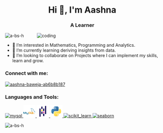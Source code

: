 <h1 align="center">Hi 👋, I'm Aashna</h1>
<h3 align="center">A Learner</h3>
<img align="right" alt="coding" width="400" src="https://user-images.githubusercontent.com/111043457/210130463-100991a2-6ef4-4f9b-b5db-209e07ad61d9.gif">
<p align="left"> <img src="https://komarev.com/ghpvc/?username=a-bs-h&label=Profile%20views&color=0e75b6&style=flat" alt="a-bs-h" /> </p>

- 🔭 I’m interested in Mathematics, Programming and Analytics.
- 🌱 I’m currently learning deriving insights from data.
- 👯 I’m looking to collaborate on Projects where I can implement my skills, learn and grow.

<h3 align="left">Connect with me:</h3>
<p align="left">
<a href="https://linkedin.com/in/aashna-baweja-ab6b8b187" target="blank"><img align="center" src="https://raw.githubusercontent.com/rahuldkjain/github-profile-readme-generator/master/src/images/icons/Social/linked-in-alt.svg" alt="aashna-baweja-ab6b8b187" height="30" width="40" /></a>
</p>

<h3 align="left">Languages and Tools:</h3>
<p align="left"> <a href="https://www.r-project.org/" target="_blank" rel="noreferrer"> <img src="https://user-images.githubusercontent.com/111043457/210380145-8b5cebe0-359c-448a-8ce1-f159071cd7e9.png" alt="mysql" width="40" height="40"/>  <a href="https://www.mysql.com/" target="_blank" rel="noreferrer"> <img src="https://raw.githubusercontent.com/devicons/devicon/master/icons/mysql/mysql-original-wordmark.svg" alt="mysql" width="40" height="40"/> </a> <a href="https://pandas.pydata.org/" target="_blank" rel="noreferrer"> <img src="https://raw.githubusercontent.com/devicons/devicon/2ae2a900d2f041da66e950e4d48052658d850630/icons/pandas/pandas-original.svg" alt="pandas" width="40" height="40"/> </a> <a href="https://www.python.org" target="_blank" rel="noreferrer"> <img src="https://raw.githubusercontent.com/devicons/devicon/master/icons/python/python-original.svg" alt="python" width="40" height="40"/> </a> <a href="https://scikit-learn.org/" target="_blank" rel="noreferrer"> <img src="https://upload.wikimedia.org/wikipedia/commons/0/05/Scikit_learn_logo_small.svg" alt="scikit_learn" width="40" height="40"/> </a> <a href="https://seaborn.pydata.org/" target="_blank" rel="noreferrer"> <img src="https://seaborn.pydata.org/_images/logo-mark-lightbg.svg" alt="seaborn" width="40" height="40"/> </a> </p>

<p><img align="center" src="https://github-readme-stats.vercel.app/api/top-langs?username=a-bs-h&show_icons=true&locale=en&layout=compact" alt="a-bs-h" /></p>
